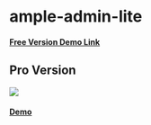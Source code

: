 # ample-admin-lite

<h4><a href="https://wrappixel.com/demos/admin-templates/ampleadmin/ample-admin-lite/dashboard.html">Free Version Demo Link</a></h4>

## Pro Version

<a href="https://www.wrappixel.com/templates/ampleadmin/"><img src="https://www.wrappixel.com/wp-content/uploads/edd/2019/06/ampleadmin-bootstrap-nws2.jpg"/></a><br/>

<h4><a href="https://www.wrappixel.com/ampleadmin/ampleadmin-html/ampleadmin-sidebar/index2.html">Demo</a></h4>
